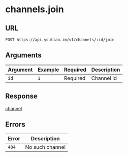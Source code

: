 # channels.join

## URL

`POST https://api.youtiao.im/v1/channels/:id/join`

## Arguments

| Argument | Example | Required | Description |
| -------- | ------- | -------- | ----------- |
| `id`     | `1`     | Required | Channel id  |

## Response

[channel](../types/channel.md)

## Errors

| Error | Description     |
| ----- | --------------- |
| `404` | No such channel |

